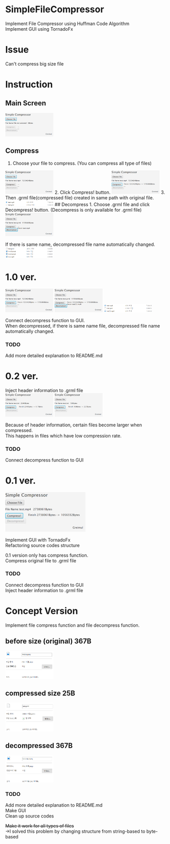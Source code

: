 # SimpleFileCompressor  

Implement File Compressor using Huffman Code Algorithm   
Implement GUI using TornadoFx   


# Issue   
Can't compress big size file   
   
# Instruction   

## Main Screen   
<img src="./Screenshots/instruction/1.png" width="30%" height="30%">   
   
     
## Compress   
1. Choose your file to compress. (You can compress all type of files)   
<img src="./Screenshots/instruction/2.png" width="30%" height="30%">   
2. Click Compress! button.   
<img src="./Screenshots/instruction/3.png" width="30%" height="30%">   
3. Then .grml file(compressed file) created in same path with original file.   
<img src="./Screenshots/instruction/4.png" width="30%" height="30%">   
## Decompress   
1. Choose .grml file and click Decompress! button. (Decompress is only available for .grml file)   
<img src="./Screenshots/instruction/5.png" width="30%" height="30%">   
   
If there is same name, decompressed file name automatically changed.   
<img src="./Screenshots/instruction/6.png" width="30%" height="30%">   
     
# 1.0 ver.   
<img src="./Screenshots/10/comp.png" width="30%" height="30%">   <img src="./Screenshots/10/decomp.png" width="30%" height="30%">   <img src="./Screenshots/10/compare.png" width="30%" height="30%">   

Connect decompress function to GUI.   
When decompressed, if there is same name file, decompressed file name automatically changed.   

### TODO
Add more detailed explanation to README.md     

   
# 0.2 ver.   
Inject header information to .grml file   
<img src="./Screenshots/02/02ver.png" width="30%" height="30%">   <img src="./Screenshots/02/02verSmall.png" width="30%" height="30%">    


Because of header information, certain files become larger when compressed.   
This happens in files which have low compression rate.   
   
### TODO   
Connect decompress function to GUI   


# 0.1 ver.   

<img src="./Screenshots/01/01ver.png" width="50%" height="50%">   

Implement GUI with TornadoFx   
Refactoring source codes structure   

0.1 version only has compress function.   
Compress original file to .grml file   


### TODO    
Connect decompress function to GUI   
Inject header information to .grml file    

# Concept Version   

Implement file compress function and file decompress function.   
   

## before size (original) 367B  

<img src="./Screenshots/concept/before.png" width="30%" height="30%">   

## compressed size 25B  

<img src="./Screenshots/concept/comp.png" width="30%" height="30%">  

## decompressed 367B  

<img src="./Screenshots/concept/decomp.png" width="30%" height="30%">  

### TODO 
Add more detailed explanation to README.md  
Make GUI  
Clean up source codes  

~~Make it work for all types of files~~  
->I solved this problem by changing structure from string-based to byte-based  

